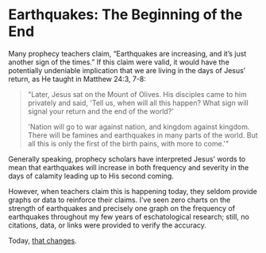 # Earthquakes: The Beginning of the End

Many prophecy teachers claim, “Earthquakes are increasing, and it’s just another sign of the times.” If this claim were valid, it would have the potentially undeniable implication that we are living in the days of Jesus’ return, as He taught in Matthew 24:3, 7-8:

> "Later, Jesus sat on the Mount of Olives. His disciples came to him privately and said, 'Tell us, when will all this happen? What sign will signal your return and the end of the world?'
> 
> 'Nation will go to war against nation, and kingdom against kingdom. There will be famines and earthquakes in many parts of the world. But all this is only the first of the birth pains, with more to come.'"

Generally speaking, prophecy scholars have interpreted Jesus’ words to mean that earthquakes will increase in both frequency and severity in the days of calamity leading up to His second coming. 

However, when teachers claim this is happening today, they seldom provide graphs or data to reinforce their claims. I’ve seen zero charts on the strength of earthquakes and precisely one graph on the frequency of earthquakes throughout my few years of eschatological research; still, no citations, data, or links were provided to verify the accuracy. 

Today, [that changes](https://open.substack.com/pub/godsreveal/p/earthquakes-the-beginning-of-the?r=qoy4w&utm_campaign=post&utm_medium=web).
